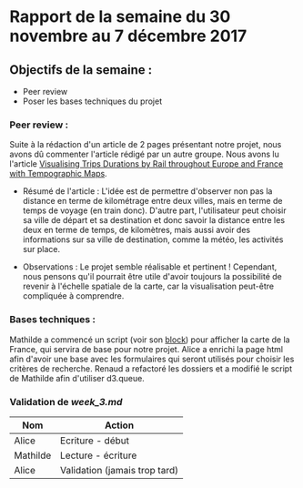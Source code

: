 # Rapport de la semaine du 30 novembre au 7 décembre 2017

## Objectifs de la semaine : 
* Peer review
* Poser les bases techniques du projet

### Peer review : 

Suite à la rédaction d'un article de 2 pages présentant notre projet, nous avons dû commenter l'article rédigé par un autre groupe. 
Nous avons lu l'article [Visualising Trips Durations by Rail throughout Europe and France with Tempographic Maps](https://github.com/CharlesGaydon/Mapping-Travel-Times-in-Europe/blob/master/Designs/Working%20Paper%201%20-%20Mapping%20Rail%20Trip%20Durations.pdf).

- Résumé de l'article : 
L'idée est de permettre d'observer non pas la distance en terme de kilométrage entre deux villes, mais en terme de temps de voyage (en train donc). 
D'autre part, l'utilisateur peut choisir sa ville de départ et sa destination et donc savoir la distance entre les deux en terme de temps, de kilomètres, mais aussi avoir des informations sur sa ville de destination, comme la météo, les activités sur place.

- Observations : 
Le projet semble réalisable et pertinent ! 
Cependant, nous pensons qu'il pourrait être utile d'avoir toujours la possibilité de revenir à l'échelle spatiale de la carte, car la visualisation peut-être compliquée à comprendre. 

### Bases techniques : 

Mathilde a commencé un script (voir son [block](https://bl.ocks.org/BoltMaud/1635165707343f53b0f0e201e966361e)) pour afficher la carte de la France, qui servira de base pour notre projet.
Alice a enrichi la page html afin d'avoir une base avec les formulaires qui seront utilisés pour choisir les critères de recherche. Renaud a refactoré les dossiers et a modifié le script de Mathilde afin d'utiliser d3.queue.

### Validation de *week_3.md*
 
| Nom | Action |
| --- | ------ |
| Alice | Ecriture - début |
| Mathilde | Lecture - écriture | 
| Alice | Validation (jamais trop tard) |
